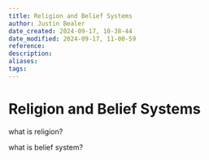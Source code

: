 ```yaml
---
title: Religion and Belief Systems
author: Justin Bealer
date_created: 2024-09-17, 10-38-44
date_modified: 2024-09-17, 11-00-59
reference: 
description: 
aliases: 
tags: 
---
```

# Religion and Belief Systems

what is religion?

what is belief system?
